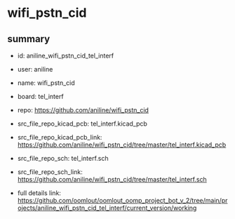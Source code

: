 # wifi_pstn_cid
 
## summary 
* id: aniline_wifi_pstn_cid_tel_interf
* user: aniline
* name: wifi_pstn_cid
* board: tel_interf
* repo: https://github.com/aniline/wifi_pstn_cid
* src_file_repo_kicad_pcb: tel_interf.kicad_pcb
* src_file_repo_kicad_pcb_link: https://github.com/aniline/wifi_pstn_cid/tree/master/tel_interf.kicad_pcb


* src_file_repo_sch: tel_interf.sch
* src_file_repo_sch_link: https://github.com/aniline/wifi_pstn_cid/tree/master/tel_interf.sch
* full details link: https://github.com/oomlout/oomlout_oomp_project_bot_v_2/tree/main/projects/aniline_wifi_pstn_cid_tel_interf/current_version/working  







